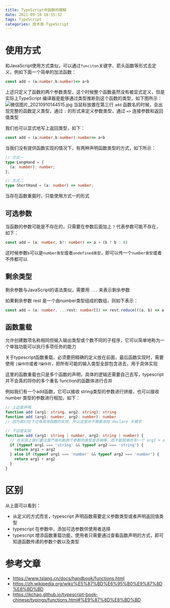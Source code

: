 ```yaml
---
title: TypeScript中函数的理解
date: 2021-09-10 16:55:32
tags: TypeScript
categories: 技术类-TypeScript
---
```

# 使用方式
和JavaScript使用方式类似，可以通过`funciton`关键字、箭头函数等形式去定义，例如下面一个简单的加法函数：
```typescript
const add = (a:number,b:number)=> a+b
```
上述只定义了函数的两个参数类型，这个时候整个函数虽然没有被显式定义，但是实际上TypeScript 编译器是能够通过类型推断到这个函数的类型，如下图所示：
![微信图片_20210910144515.jpg](https://i.loli.net/2021/09/10/jzWf3SXsP4UqLpY.jpg)
当鼠标放置在第三行 `add` 函数名的时候，会出现完整的函数定义类型，通过 `:` 的形式来定义参数类型，通过 `=>` 连接参数和返回值类型

我们也可以显式地写上返回类型，如下：
```typescript
const add = (a:number,b:number):number=> a+b
```

当我们没有提供函数实现的情况下，有两种声明函数类型的方式，如下所示：
```typescript
// 方式一
type LongHand = {
  (a: number): number;
};

// 方式二
type ShortHand = (a: number) => number;

```
当存在函数重载时，只能使用方式一的形式

## 可选参数
当函数的参数可能是不存在的，只需要在参数后面加上 `?` 代表参数可能不存在，如下：
```typescript
const add = (a: number, b?: number) => a + (b ? b : 0)
```
这时候参数`b`可以是`number类型`或者`undefined类型`，即可以传一个`number类型`或者不传都可以

## 剩余类型
剩余参数与JavaScript的语法类似，需要用 `...` 来表示剩余参数

如果剩余参数 rest 是一个由number类型组成的数组，则如下表示：
```typescript
const add = (a: number, ...rest: number[]) => rest.reduce(((a, b) => a + b), a)
```

## 函数重载
允许创建数项名称相同但输入输出类型或个数不同的子程序，它可以简单地称为一个单独功能可以执行多项任务的能力

关于typescript函数重载，必须要把精确的定义放在前面，最后函数实现时，需要使用 `|操作符`或者`?操作符`，把所有可能的输入类型全部包含进去，用于具体实现

这里的函数重载也只是多个函数的声明，具体的逻辑还需要自己去写，typescript并不会真的将你的多个重名 function的函数体进行合并

例如我们有一个add函数，它可以接收 string类型的参数进行拼接，也可以接收 number 类型的参数进行相加，如下：
```typescript
// 上边是声明
function add (arg1: string, arg2: string): string
function add (arg1: number, arg2: number): number
// 因为我们在下边有具体函数的实现，所以这里并不需要添加 declare 关键字

// 下边是实现
function add (arg1: string | number, arg2: string | number) {
  // 在实现上我们要注意严格判断两个参数的类型是否相等，而不能简单的写一个 arg1 + arg2
  if (typeof arg1 === 'string' && typeof arg2 === 'string') {
    return arg1 + arg2
  } else if (typeof arg1 === 'number' && typeof arg2 === 'number') {
    return arg1 + arg2
  }
}
```
# 区别
从上面可以看到：

- 从定义的方式而言，typescript 声明函数需要定义参数类型或者声明返回值类型
- typescript 在参数中，添加可选参数供使用者选择
- typescript 增添函数重载功能，使用者只需要通过查看函数声明的方式，即可知道函数传递的参数个数以及类型
# 参考文章
- https://www.tslang.cn/docs/handbook/functions.html
- https://zh.wikipedia.org/wiki/%E5%87%BD%E6%95%B0%E9%87%8D%E8%BD%BD
- https://jkchao.github.io/typescript-book-chinese/typings/functions.html#%E9%87%8D%E8%BD%BD